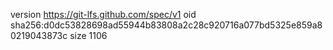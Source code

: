 version https://git-lfs.github.com/spec/v1
oid sha256:d0dc53828698ad55944b83808a2c28c920716a077bd5325e859a80219043873c
size 1106
